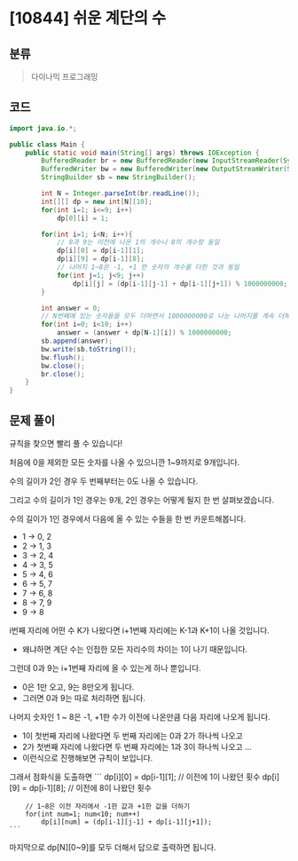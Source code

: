 # [10844] 쉬운 계단의 수

## 분류
> 다이나믹 프로그래밍

## 코드
```java
import java.io.*;

public class Main {
    public static void main(String[] args) throws IOException {
        BufferedReader br = new BufferedReader(new InputStreamReader(System.in));
        BufferedWriter bw = new BufferedWriter(new OutputStreamWriter(System.out));
        StringBuilder sb = new StringBuilder();

        int N = Integer.parseInt(br.readLine());
        int[][] dp = new int[N][10];
        for(int i=1; i<=9; i++)
            dp[0][i] = 1;

        for(int i=1; i<N; i++){
            // 0과 9는 이전에 나온 1의 개수나 8의 개수랑 동일
            dp[i][0] = dp[i-1][1];
            dp[i][9] = dp[i-1][8];
            // 나머지 1~8은 -1, +1 한 숫자의 개수를 더한 것과 동일
            for(int j=1; j<9; j++)
                dp[i][j] = (dp[i-1][j-1] + dp[i-1][j+1]) % 1000000000;
        }

        int answer = 0;
        // N번째에 있는 숫자들을 모두 더하면서 1000000000로 나눈 나머지를 계속 더해주면 됩니다.
        for(int i=0; i<10; i++)
            answer = (answer + dp[N-1][i]) % 1000000000;
        sb.append(answer);
        bw.write(sb.toString());
        bw.flush();
        bw.close();
        br.close();
    }
}
```

## 문제 풀이
규칙을 찾으면 빨리 풀 수 있습니다!

처음에 0을 제외한 모든 숫자를 나올 수 있으니깐 1~9까지로 9개입니다.

수의 길이가 2인 경우 두 번째부터는 0도 나올 수 있습니다.

그리고 수의 길이가 1인 경우는 9개, 2인 경우는 어떻게 될지 한 번 살펴보겠습니다.

수의 길이가 1인 경우에서 다음에 올 수 있는 수들을 한 번 카운트해봅니다.
   - 1 -> 0, 2
   - 2 -> 1, 3
   - 3 -> 2, 4
   - 4 -> 3, 5
   - 5 -> 4, 6
   - 6 -> 5, 7
   - 7 -> 6, 8
   - 8 -> 7, 9
   - 9 -> 8

i번째 자리에 어떤 수 K가 나왔다면 i+1번째 자리에는 K-1과 K+1이 나올 것입니다.
   - 왜냐하면 계단 수는 인접한 모든 자리수의 차이는 1이 나기 때문입니다.

그런데 0과 9는 i+1번째 자리에 올 수 있는게 하나 뿐입니다.
   - 0은 1만 오고, 9는 8만오게 됩니다.
   - 그러면 0과 9는 따로 처리하면 됩니다.

나머지 숫자인 1 ~ 8은 -1, +1한 수가 이전에 나온만큼 다음 자리에 나오게 됩니다.
   - 1이 첫번째 자리에 나왔다면 두 번째 자리에는 0과 2가 하나씩 나오고
   - 2가 첫번째 자리에 나왔다면 두 번째 자리에는 1과 3이 하나씩 나오고
   ...
   - 이런식으로 진행해보면 규칙이 보입니다.

그래서 점화식을 도출하면
    ```
        dp[i][0] = dp[i-1][1]; // 이전에 1이 나왔던 횟수
        dp[i][9] = dp[i-1][8]; // 이전에 8이 나왔던 횟수

        // 1~8은 이전 자리에서 -1한 값과 +1한 값을 더하기 
        for(int num=1; num<10; num++)
            dp[i][num] = (dp[i-1][j-1] + dp[i-1][j+1]);
    ```

마지막으로 dp[N][0~9]를 모두 더해서 답으로 출력하면 됩니다.
